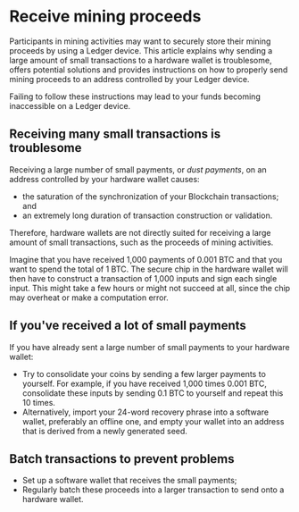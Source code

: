 
# Receive mining proceeds

Participants in mining activities may want to securely store their mining proceeds by using a Ledger device. This article explains why sending a large amount of small transactions to a hardware wallet is troublesome, offers potential solutions and provides instructions on how to properly send mining proceeds to an address controlled by your Ledger device.

Failing to follow these instructions may lead to your funds becoming inaccessible on a Ledger device.

## Receiving many small transactions is troublesome

Receiving a large number of small payments, or _dust payments_, on an address controlled by your hardware wallet causes:

-   the saturation of the synchronization of your Blockchain transactions; and
-   an extremely long duration of transaction construction or validation.

Therefore, hardware wallets are not directly suited for receiving a large amount of small transactions, such as the proceeds of mining activities.

Imagine that you have received 1,000 payments of 0.001 BTC and that you want to spend the total of 1 BTC. The secure chip in the hardware wallet will then have to construct a transaction of 1,000 inputs and sign each single input. This might take a few hours or might not succeed at all, since the chip may overheat or make a computation error.

## If you've received a lot of small payments

If you have already sent a large number of small payments to your hardware wallet:

-   Try to consolidate your coins by sending a few larger payments to yourself. For example, if you have received 1,000 times 0.001 BTC, consolidate these inputs by sending 0.1 BTC to yourself and repeat this 10 times.
-   Alternatively, import your 24-word recovery phrase into a software wallet, preferably an offline one, and empty your wallet into an address that is derived from a newly generated seed.

## Batch transactions to prevent problems

-   Set up a software wallet that receives the small payments;
-   Regularly batch these proceeds into a larger transaction to send onto a hardware wallet.